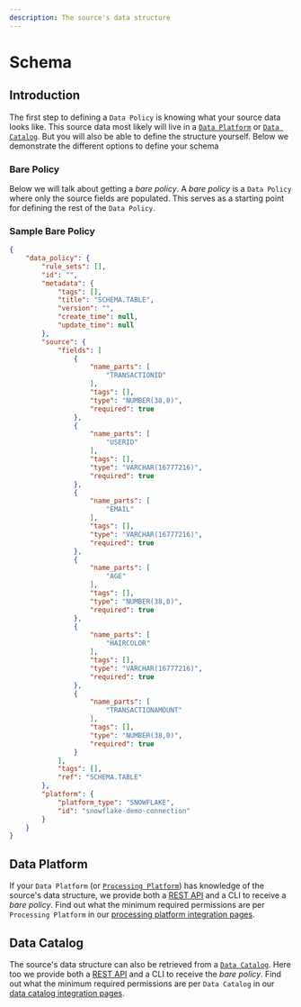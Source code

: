 ```yaml
---
description: The source's data structure
---
```


# Schema

## Introduction

The first step to defining a `Data Policy` is knowing what your source data looks like. This source data most likely will live in a [`Data Platform`](../reference/processing-platform-integrations/) or [`Data Catalog`](../reference/data-catalog-integrations/). But you will also be able to define the structure yourself. Below we demonstrate the different options to define your schema

### Bare Policy

Below we will talk about getting a _bare policy_. A _bare policy_ is a `Data Policy` where only the source fields are populated. This serves as a starting point for defining the rest of the `Data Policy`.&#x20;

### Sample Bare Policy

```json
{
    "data_policy": {
        "rule_sets": [],
        "id": "",
        "metadata": {
            "tags": [],
            "title": "SCHEMA.TABLE",
            "version": "",
            "create_time": null,
            "update_time": null
        },
        "source": {
            "fields": [
                {
                    "name_parts": [
                        "TRANSACTIONID"
                    ],
                    "tags": [],
                    "type": "NUMBER(38,0)",
                    "required": true
                },
                {
                    "name_parts": [
                        "USERID"
                    ],
                    "tags": [],
                    "type": "VARCHAR(16777216)",
                    "required": true
                },
                {
                    "name_parts": [
                        "EMAIL"
                    ],
                    "tags": [],
                    "type": "VARCHAR(16777216)",
                    "required": true
                },
                {
                    "name_parts": [
                        "AGE"
                    ],
                    "tags": [],
                    "type": "NUMBER(38,0)",
                    "required": true
                },
                {
                    "name_parts": [
                        "HAIRCOLOR"
                    ],
                    "tags": [],
                    "type": "VARCHAR(16777216)",
                    "required": true
                },
                {
                    "name_parts": [
                        "TRANSACTIONAMOUNT"
                    ],
                    "tags": [],
                    "type": "NUMBER(38,0)",
                    "required": true
                }
            ],
            "tags": [],
            "ref": "SCHEMA.TABLE"
        },
        "platform": {
            "platform_type": "SNOWFLAKE",
            "id": "snowflake-demo-connection"
        }
    }
}
```

## Data Platform

If your `Data Platform` (or [`Processing Platform`](../reference/processing-platform-integrations/)) has knowledge of the source's data structure, we provide both a [REST API](../reference/api-reference.md#processing-platforms-platformid-tables-table\_id-bare-policy) and a CLI to receive a _bare policy_. Find out what the minimum required permissions are per `Processing Platform` in our [processing platform integration pages](../reference/processing-platform-integrations/).&#x20;

## Data Catalog

The source's data structure can also be retrieved from a [`Data Catalog`](../reference/data-catalog-integrations/). Here too we provide both a [REST API](../reference/api-reference.md#processing-platforms-platformid-tables-table\_id-bare-policy) and a CLI to receive the _bare policy_. Find out what the minimum required permissions are per `Data Catalog` in our [data catalog integration pages](../reference/data-catalog-integrations/).&#x20;
